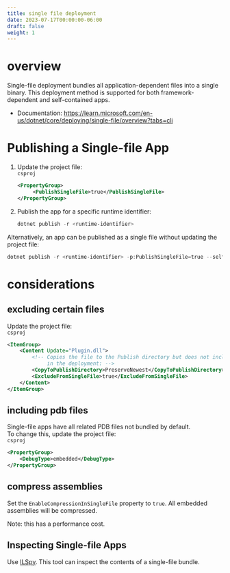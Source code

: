 ```yaml
---
title: single file deployment
date: 2023-07-17T00:00:00-06:00
draft: false
weight: 1
---
```


# overview
Single-file deployment bundles all application-dependent files into a single binary.  This deployment method is supported for both framework-dependent and self-contained apps.
- Documentation: https://learn.microsoft.com/en-us/dotnet/core/deploying/single-file/overview?tabs=cli 

# Publishing a Single-file App
1. Update the project file:  
   `csproj`
   ```xml
   <PropertyGroup>
        <PublishSingleFile>true</PublishSingleFile>
   </PropertyGroup>
   ```
2. Publish the app for a specific runtime identifier:
   ```powershell
   dotnet publish -r <runtime-identifier>
   ```

Alternatively, an app can be published as a single file without updating the project file:
```powershell
dotnet publish -r <runtime-identifier> -p:PublishSingleFile=true --self-contained <true|false>
```

# considerations
## excluding certain files
Update the project file:  
`csproj`
```xml
<ItemGroup>
    <Content Update="Plugin.dll">
        <!-- Copies the file to the Publish directory but does not include it 
             in the deployment: -->
        <CopyToPublishDirectory>PreserveNewest</CopyToPublishDirectory>
        <ExcludeFromSingleFile>true</ExcludeFromSingleFile>
    </Content>
</ItemGroup>
```

## including pdb files
Single-file apps have all related PDB files not bundled by default.  
To change this, update the project file:  
`csproj`
```xml
<PropertyGroup>
    <DebugType>embedded</DebugType>
</PropertyGroup>
```

## compress assemblies
Set the `EnableCompressionInSingleFile` property to `true`.  All embedded assemblies will be compressed.

Note: this has a performance cost.

## Inspecting Single-file Apps
Use [ILSpy](https://ilspy.net/).  This tool can inspect the contents of a single-file bundle.
